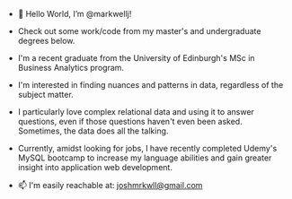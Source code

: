 - 👋 Hello World, I’m @markwellj!

- Check out some work/code from my master's and undergraduate degrees below.

- I'm a recent graduate from the University of Edinburgh's MSc in Business Analytics program.

- I'm interested in finding nuances and patterns in data, regardless of the subject matter. 

- I particularly love complex relational data and using it to answer questions,
  even if those questions haven't even been asked. Sometimes, the data does all the talking.
  
- Currently, amidst looking for jobs, I have recently completed Udemy's MySQL bootcamp to increase my language abilities and gain 
  greater insight into application web development.

- 📫 I'm easily reachable at:
  joshmrkwll@gmail.com

<!---
markwellj/markwellj is a ✨ special ✨ repository because its `README.md` (this file) appears on your GitHub profile.
You can click the Preview link to take a look at your changes.
--->
